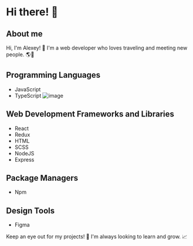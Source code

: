 # Hi there! 👋

## About me
Hi, I'm Alexey! 👋 I'm a web developer who loves traveling and meeting new people. 🌎🤝

## Programming Languages
- JavaScript
- TypeScript ![image](https://github.com/user-attachments/assets/3cc13e03-c2f0-40e6-b8f2-971ba6be9b32)


## Web Development Frameworks and Libraries
- React
- Redux
- HTML
- SCSS
- NodeJS
- Express

## Package Managers
- Npm

## Design Tools
- Figma


Keep an eye out for my projects! 🚀 I'm always looking to learn and grow. 📈
